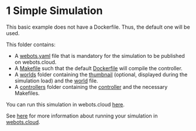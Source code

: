 # 1 Simple Simulation
This basic example does not have a Dockerfile. Thus, the default one will be used.

This folder contains:
 - A [webots.yaml](webots.yaml) file that is mandatory for the simulation to be published on webots.cloud.
 - A [Makefile](Makefile) such that the default [Dockerfile](https://github.com/cyberbotics/webots-server/blob/main/config/simulation/docker/Dockerfile.default) will compile the controller.
 - A [worlds](worlds) folder containing the [thumbnail](worlds/.moose_demo.jpg) (optional, displayed during the simulation load) and the [world](worlds/moose_demo.wbt) file.
 - A [controllers](controllers) folder containing the [controller](controllers/moose_path_following/moose_path_following.c) and the necessary Makefiles.

You can run this simulation in webots.cloud [here](https://webots.cloud/run?version=R2022b&url=https://github.com/cyberbotics/webots-cloud-simulation-examples/blob/main/1_simple_simulation/worlds/moose_demo.wbt).

See [here](https://cyberbotics.com/doc/guide/webots-cloud#publish-cloud-based-simulations) for more information about running your simulation in [webots.cloud](https://webots.cloud/).
